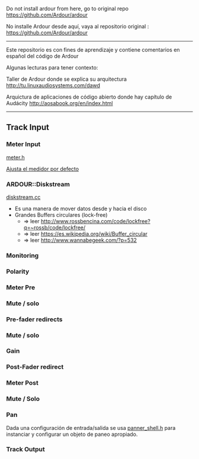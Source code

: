 Do not install ardour from here, go to original repo https://github.com/Ardour/ardour 

No installe Ardour desde aquí, vaya al repositorio original : https://github.com/Ardour/ardour

---

Este repositorio es con fines de aprendizaje y contiene comentarios en español del código de Ardour

Algunas lecturas para tener contexto:

Taller de Ardour donde se explica su arquitectura http://tu.linuxaudiosystems.com/dawd

Arquictura de aplicaciones de código abierto donde hay capítulo de Audácity http://aosabook.org/en/index.html

---
## Track Input
### Meter Input
[meter.h](https://github.com/son0p/codigo_comentado__ardour/blob/master/libs/ardour/ardour/meter.h)

[Ajusta el medidor por defecto](https://github.com/son0p/codigo_comentado__ardour/blob/master/libs/ardour/route.cc#L124)
### ARDOUR::Diskstream
[diskstream.cc](https://github.com/son0p/codigo_comentado__ardour/blob/master/libs/ardour/diskstream.cc)
  * Es una manera de mover datos desde y hacia el disco
  * Grandes Buffers circulares (lock-free) 
    * => leer http://www.rossbencina.com/code/lockfree?q=~rossb/code/lockfree/
    * => leer https://es.wikipedia.org/wiki/Buffer_circular
    * => leer http://www.wannabegeek.com/?p=532
    
### Monitoring
### Polarity
### Meter Pre
### Mute / solo
### Pre-fader redirects
### Mute / solo
### Gain
### Post-Fader redirect
### Meter Post
### Mute / Solo
### Pan
Dada una configuración de entrada/salida se usa [panner_shell.h](https://github.com/son0p/codigo_comentado__ardour/blob/master/libs/ardour/ardour/panner_shell.h) para instanciar y configurar un objeto de paneo apropiado.
### Track Output
    




